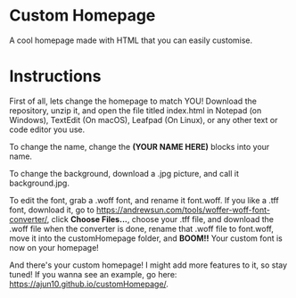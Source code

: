 # Custom Homepage
A cool homepage made with HTML that you can easily customise.

# Instructions


First of all, lets change the homepage to match YOU!
Download the repository, unzip it, and open the file titled index.html in Notepad (on Windows), TextEdit (On macOS), Leafpad (On Linux), or any other text or code editor you use. 

To change the name, change the **(YOUR NAME HERE)** blocks into your name.

To change the background, download a .jpg picture, and call it background.jpg.

To edit the font, grab a .woff font, and rename it font.woff. If you like a .tff font, download it, go to https://andrewsun.com/tools/woffer-woff-font-converter/, click **Choose Files...**, choose your .tff file, and download the .woff file when the converter is done, rename that .woff file to font.woff, move it into the customHomepage folder, and **BOOM!!** Your custom font is now on your homepage!

And there's your custom homepage! I might add more features to it, so stay tuned! If you wanna see an example, go here: https://ajun10.github.io/customHomepage/.
